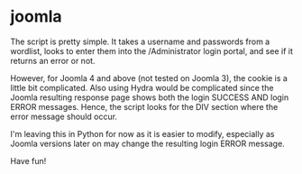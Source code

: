 # joomla
The script is pretty simple. It takes a username and passwords from a wordlist, looks to enter them into the /Administrator login portal, and see if it returns an error or not.

However, for Joomla 4 and above (not tested on Joomla 3), the cookie is a little bit complicated. Also using Hydra would be complicated since the Joomla resulting response page shows both the login SUCCESS AND login ERROR messages.
Hence, the script looks for the DIV section where the error message should occur.

I'm leaving this in Python for now as it is easier to modify, especially as Joomla versions later on may change the resulting login ERROR message.

Have fun!
